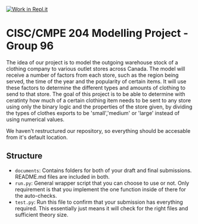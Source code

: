 [![Work in Repl.it](https://classroom.github.com/assets/work-in-replit-14baed9a392b3a25080506f3b7b6d57f295ec2978f6f33ec97e36a161684cbe9.svg)](https://classroom.github.com/online_ide?assignment_repo_id=317736&assignment_repo_type=GroupAssignmentRepo)

# CISC/CMPE 204 Modelling Project - Group 96

The idea of our project is to model the outgoing warehouse stock of a clothing company to various outlet stores across Canada. The model will receive a number of factors from each store, such as the region being served, the time of the year and the popularity of certain items. It will use these factors to determine the different types and amounts of clothing to send to that store. The goal of this project is to be able to determine with ceratinty how much of a certain clothing item needs to be sent to any store using only the binary logic and the properties of the store given, by dividing the types of clothes exports to be 'small','medium' or 'large' instead of using numerical values.

We haven't restructured our repository, so everything should be accesable from it's default location.

## Structure

* `documents`: Contains folders for both of your draft and final submissions. README.md files are included in both.
* `run.py`: General wrapper script that you can choose to use or not. Only requirement is that you implement the one function inside of there for the auto-checks.
* `test.py`: Run this file to confirm that your submission has everything required. This essentially just means it will check for the right files and sufficient theory size.

